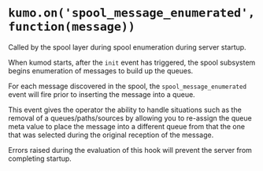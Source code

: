 # `kumo.on('spool_message_enumerated', function(message))`

Called by the spool layer during spool enumeration during server startup.

When kumod starts, after the `init` event has triggered, the spool subsystem
begins enumeration of messages to build up the queues.

For each message discovered in the spool, the `spool_message_enumerated`
event will fire prior to inserting the message into a queue.

This event gives the operator the ability to handle situations such as the
removal of a queues/paths/sources by allowing you to re-assign the queue
meta value to place the message into a different queue from that the one
that was selected during the original reception of the message.

Errors raised during the evaluation of this hook will prevent the server
from completing startup.
